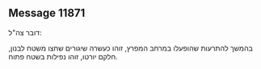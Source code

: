## Message 11871

דובר צה"ל:

בהמשך להתרעות שהופעלו במרחב המפרץ, זוהו כעשרה שיגורים שחצו משטח לבנון, חלקם יורטו, זוהו נפילות בשטח פתוח.

